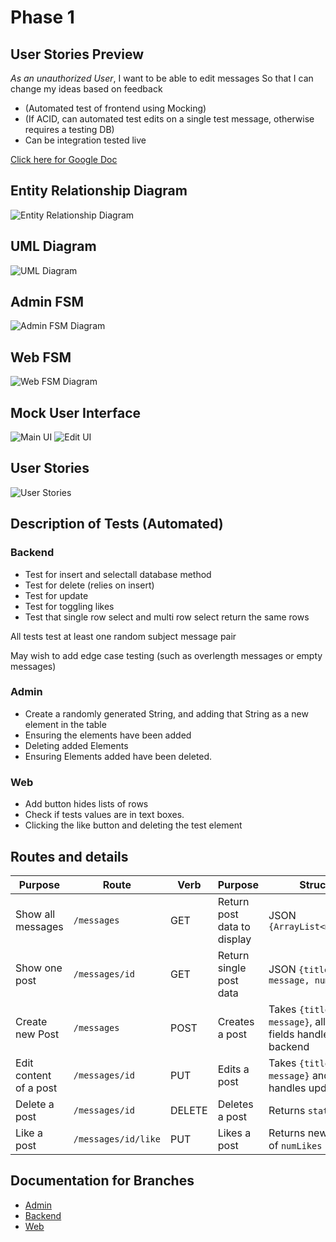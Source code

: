# Phase 1

## User Stories Preview

_As an unauthorized User_, I want to be able to edit messages So that I can
change my ideas based on feedback

- (Automated test of frontend using Mocking)
- (If ACID, can automated test edits on a single test message, otherwise requires a testing DB)
- Can be integration tested live

[Click here for Google Doc](https://docs.google.com/document/d1tA9TysKklLKxRtsTPn_6faa6bT1jq_oNIiBSduttw50/edit)

## Entity Relationship Diagram

![Entity Relationship Diagram](img-assets/ERD.png)

## UML Diagram

![UML Diagram](img-assets/UML.png)

## Admin FSM

![Admin FSM Diagram](img-assets/AdminFSM.png)

## Web FSM

![Web FSM Diagram](img-assets/WebFSM.png)

## Mock User Interface

![Main UI](img-assets/MainUI.png)
![Edit UI](img-assets/EditUI.png)

## User Stories

![User Stories](img-assets/UserStories.png)

## Description of Tests (Automated)

### Backend

- Test for insert and selectall database method
- Test for delete (relies on insert)
- Test for update
- Test for toggling likes
- Test that single row select and multi row select return the same rows

All tests test at least one random subject message pair

May wish to add edge case testing (such as overlength messages or empty messages)

### Admin

- Create a randomly generated String, and adding that String as a new element in the table
- Ensuring the elements have been added
- Deleting added Elements
- Ensuring Elements added have been deleted.

### Web

- Add button hides lists of rows
- Check if tests values are in text boxes.
- Clicking the like button and deleting the test element

## Routes and details




| Purpose                | Route               | Verb   | Purpose                     | Structure                                                     |
| ---------------------- | ------------------- | ------ | --------------------------- | ------------------------------------------------------------- |
| Show all messages      | `/messages`         | GET    | Return post data to display | JSON `{ArrayList<messages>}`                                  |
| Show one post          | `/messages/id`      | GET    | Return single post data     | JSON `{title, message, numLikes}`                             |
| Create new Post        | `/messages`         | POST   | Creates a post              | Takes `{title, message}`, all other fields handled by backend |
| Edit content of a post | `/messages/id`      | PUT    | Edits a post                | Takes `{title, message}` and backend handles updates          |
| Delete a post          | `/messages/id`      | DELETE | Deletes a post              | Returns `status`                                              |
| Like a post            | `/messages/id/like` | PUT    | Likes a post                | Returns new number of `numLikes`                              |


## Documentation for Branches
- [Admin](../admin-cli/README.md)
- [Backend](../backend/README.md)
- [Web](../web/README.md#documentation)
